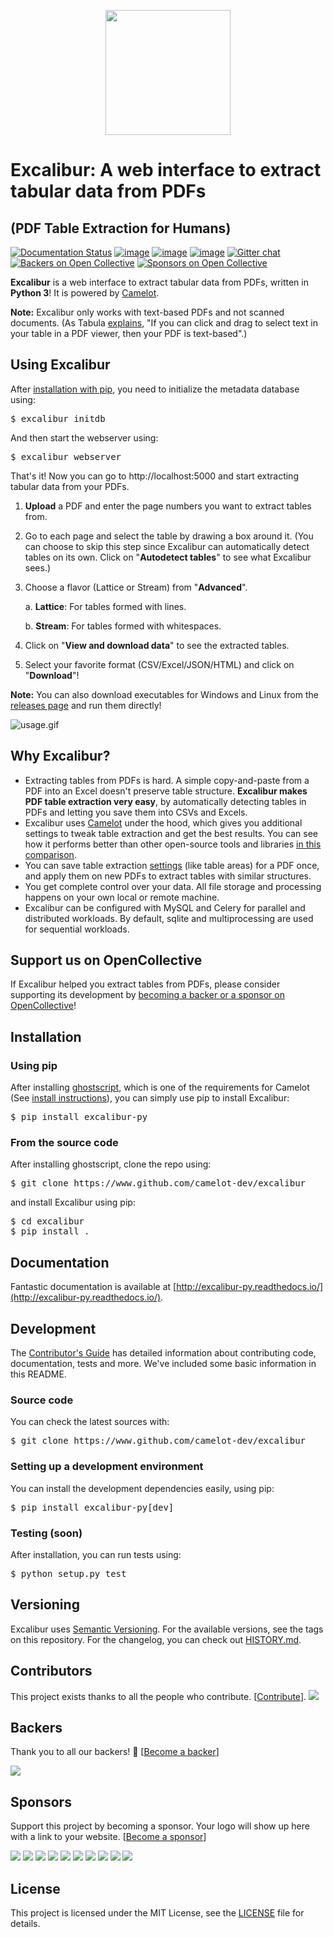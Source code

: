 <p align="center">
   <img src="https://raw.githubusercontent.com/camelot-dev/excalibur/master/docs/_static/excalibur-logo.png" width="200">
</p>

# Excalibur: A web interface to extract tabular data from PDFs

## (PDF Table Extraction for Humans)

[![Documentation Status](https://readthedocs.org/projects/excalibur-py/badge/?version=master)](https://excalibur-py.readthedocs.io/en/master/) [![image](https://img.shields.io/pypi/v/excalibur-py.svg)](https://pypi.org/project/excalibur-py/) [![image](https://img.shields.io/pypi/l/excalibur-py.svg)](https://pypi.org/project/excalibur-py/) [![image](https://img.shields.io/pypi/pyversions/excalibur-py.svg)](https://pypi.org/project/excalibur-py/) [![Gitter chat](https://badges.gitter.im/camelot-dev/Lobby.png)](https://gitter.im/camelot-dev/Lobby)
[![Backers on Open Collective](https://opencollective.com/excalibur/backers/badge.svg)](#backers) [![Sponsors on Open Collective](https://opencollective.com/excalibur/sponsors/badge.svg)](#sponsors) 

**Excalibur** is a web interface to extract tabular data from PDFs, written in **Python 3**! It is powered by [Camelot](https://camelot-py.readthedocs.io/).

**Note:** Excalibur only works with text-based PDFs and not scanned documents. (As Tabula [explains](https://github.com/tabulapdf/tabula#why-tabula), "If you can click and drag to select text in your table in a PDF viewer, then your PDF is text-based".)

## Using Excalibur

After [installation with pip](https://excalibur-py.readthedocs.io/en/master/user/install.html), you need to initialize the metadata database using:

<pre>
$ excalibur initdb
</pre>

And then start the webserver using:

<pre>
$ excalibur webserver
</pre>

That's it! Now you can go to http://localhost:5000 and start extracting tabular data from your PDFs.


1. **Upload** a PDF and enter the page numbers you want to extract tables from.

2. Go to each page and select the table by drawing a box around it. (You can choose to skip this step since Excalibur can automatically detect tables on its own. Click on "**Autodetect tables**" to see what Excalibur sees.)

3. Choose a flavor (Lattice or Stream) from "**Advanced**".

    a. **Lattice**: For tables formed with lines.

    b. **Stream**: For tables formed with whitespaces.

4. Click on "**View and download data**" to see the extracted tables.

5. Select your favorite format (CSV/Excel/JSON/HTML) and click on "**Download**"!

**Note:** You can also download executables for Windows and Linux from the [releases page](https://github.com/camelot-dev/excalibur/releases) and run them directly!

![usage.gif](https://excalibur-py.readthedocs.io/en/master/_images/usage.gif)

## Why Excalibur?

- Extracting tables from PDFs is hard. A simple copy-and-paste from a PDF into an Excel doesn't preserve table structure. **Excalibur makes PDF table extraction very easy**, by automatically detecting tables in PDFs and letting you save them into CSVs and Excels.
- Excalibur uses [Camelot](https://camelot-py.readthedocs.io/) under the hood, which gives you additional settings to tweak table extraction and get the best results. You can see how it performs better than other open-source tools and libraries [in this comparison](https://github.com/socialcopsdev/camelot/wiki/Comparison-with-other-PDF-Table-Extraction-libraries-and-tools).
- You can save table extraction [settings](https://excalibur-py.readthedocs.io/en/master/user/faq.html#faq) (like table areas) for a PDF once, and apply them on new PDFs to extract tables with similar structures.
- You get complete control over your data. All file storage and processing happens on your own local or remote machine.
- Excalibur can be configured with MySQL and Celery for parallel and distributed workloads. By default, sqlite and multiprocessing are used for sequential workloads.

## Support us on OpenCollective

If Excalibur helped you extract tables from PDFs, please consider supporting its development by [becoming a backer or a sponsor on OpenCollective](https://opencollective.com/excalibur)!

## Installation

### Using pip

After installing [ghostscript](https://www.ghostscript.com/), which is one of the requirements for Camelot (See [install instructions](https://camelot-py.readthedocs.io/en/master/user/install-deps.html)), you can simply use pip to install Excalibur:

<pre>
$ pip install excalibur-py
</pre>

### From the source code

After installing ghostscript, clone the repo using:

<pre>
$ git clone https://www.github.com/camelot-dev/excalibur
</pre>

and install Excalibur using pip:

<pre>
$ cd excalibur
$ pip install .
</pre>

## Documentation

Fantastic documentation is available at [http://excalibur-py.readthedocs.io/](http://excalibur-py.readthedocs.io/).

## Development

The [Contributor's Guide](https://excalibur-py.readthedocs.io/en/master/dev/contributing.html) has detailed information about contributing code, documentation, tests and more. We've included some basic information in this README.

### Source code

You can check the latest sources with:

<pre>
$ git clone https://www.github.com/camelot-dev/excalibur
</pre>

### Setting up a development environment

You can install the development dependencies easily, using pip:

<pre>
$ pip install excalibur-py[dev]
</pre>

### Testing (soon)

After installation, you can run tests using:

<pre>
$ python setup.py test
</pre>

## Versioning

Excalibur uses [Semantic Versioning](https://semver.org/). For the available versions, see the tags on this repository. For the changelog, you can check out [HISTORY.md](https://github.com/camelot-dev/excalibur/blob/master/HISTORY.md).

## Contributors

This project exists thanks to all the people who contribute. [[Contribute](CONTRIBUTING.md)].
<a href="https://github.com/camelot-dev/excalibur/graphs/contributors"><img src="https://opencollective.com/excalibur/contributors.svg?width=890&button=false" /></a>


## Backers

Thank you to all our backers! 🙏 [[Become a backer](https://opencollective.com/excalibur#backer)]

<a href="https://opencollective.com/excalibur#backers" target="_blank"><img src="https://opencollective.com/excalibur/backers.svg?width=890"></a>


## Sponsors

Support this project by becoming a sponsor. Your logo will show up here with a link to your website. [[Become a sponsor](https://opencollective.com/excalibur#sponsor)]

<a href="https://opencollective.com/excalibur/sponsor/0/website" target="_blank"><img src="https://opencollective.com/excalibur/sponsor/0/avatar.svg"></a>
<a href="https://opencollective.com/excalibur/sponsor/1/website" target="_blank"><img src="https://opencollective.com/excalibur/sponsor/1/avatar.svg"></a>
<a href="https://opencollective.com/excalibur/sponsor/2/website" target="_blank"><img src="https://opencollective.com/excalibur/sponsor/2/avatar.svg"></a>
<a href="https://opencollective.com/excalibur/sponsor/3/website" target="_blank"><img src="https://opencollective.com/excalibur/sponsor/3/avatar.svg"></a>
<a href="https://opencollective.com/excalibur/sponsor/4/website" target="_blank"><img src="https://opencollective.com/excalibur/sponsor/4/avatar.svg"></a>
<a href="https://opencollective.com/excalibur/sponsor/5/website" target="_blank"><img src="https://opencollective.com/excalibur/sponsor/5/avatar.svg"></a>
<a href="https://opencollective.com/excalibur/sponsor/6/website" target="_blank"><img src="https://opencollective.com/excalibur/sponsor/6/avatar.svg"></a>
<a href="https://opencollective.com/excalibur/sponsor/7/website" target="_blank"><img src="https://opencollective.com/excalibur/sponsor/7/avatar.svg"></a>
<a href="https://opencollective.com/excalibur/sponsor/8/website" target="_blank"><img src="https://opencollective.com/excalibur/sponsor/8/avatar.svg"></a>
<a href="https://opencollective.com/excalibur/sponsor/9/website" target="_blank"><img src="https://opencollective.com/excalibur/sponsor/9/avatar.svg"></a>



## License

This project is licensed under the MIT License, see the [LICENSE](https://github.com/camelot-dev/excalibur/blob/master/LICENSE) file for details.
